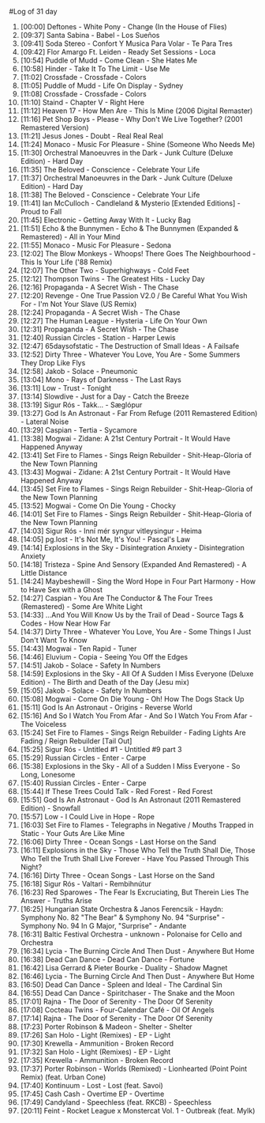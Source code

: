 #Log of 31 day

1. [00:00] Deftones - White Pony - Change (In the House of Flies)
1. [09:37] Santa Sabina - Babel - Los Sueños
1. [09:41] Soda Stereo - Confort Y Musica Para Volar - Te Para Tres
1. [09:42] Flor Amargo Ft. Leiden - Ready Set Sessions - Loca
1. [10:54] Puddle of Mudd - Come Clean - She Hates Me
1. [10:58] Hinder - Take It To The Limit - Use Me
1. [11:02] Crossfade - Crossfade - Colors
1. [11:05] Puddle of Mudd - Life On Display - Sydney
1. [11:08] Crossfade - Crossfade - Colors
1. [11:10] Staind - Chapter V - Right Here
1. [11:12] Heaven 17 - How Men Are - This Is Mine (2006 Digital Remaster)
1. [11:16] Pet Shop Boys - Please - Why Don't We Live Together? (2001 Remastered Version)
1. [11:21] Jesus Jones - Doubt - Real Real Real
1. [11:24] Monaco - Music For Pleasure - Shine (Someone Who Needs Me)
1. [11:30] Orchestral Manoeuvres in the Dark - Junk Culture (Deluxe Edition) - Hard Day
1. [11:35] The Beloved - Conscience - Celebrate Your Life
1. [11:37] Orchestral Manoeuvres in the Dark - Junk Culture (Deluxe Edition) - Hard Day
1. [11:38] The Beloved - Conscience - Celebrate Your Life
1. [11:41] Ian McCulloch - Candleland & Mysterio [Extended Editions] - Proud to Fall
1. [11:45] Electronic - Getting Away With It - Lucky Bag
1. [11:51] Echo & the Bunnymen - Echo & The Bunnymen (Expanded & Remastered) - All in Your Mind
1. [11:55] Monaco - Music For Pleasure - Sedona
1. [12:02] The Blow Monkeys - Whoops! There Goes The Neighbourhood - This Is Your Life ('88 Remix)
1. [12:07] The Other Two - Superhighways - Cold Feet
1. [12:12] Thompson Twins - The Greatest Hits - Lucky Day
1. [12:16] Propaganda - A Secret Wish - The Chase
1. [12:20] Revenge - One True Passion V2.0 / Be Careful What You Wish For - I'm Not Your Slave (US Remix)
1. [12:24] Propaganda - A Secret Wish - The Chase
1. [12:27] The Human League - Hysteria - Life On Your Own
1. [12:31] Propaganda - A Secret Wish - The Chase
1. [12:40] Russian Circles - Station - Harper Lewis
1. [12:47] 65daysofstatic - The Destruction of Small Ideas - A Failsafe
1. [12:52] Dirty Three - Whatever You Love, You Are - Some Summers They Drop Like Flys
1. [12:58] Jakob - Solace - Pneumonic
1. [13:04] Mono - Rays of Darkness - The Last Rays
1. [13:11] Low - Trust - Tonight
1. [13:14] Slowdive - Just for a Day - Catch the Breeze
1. [13:19] Sigur Rós - Takk... - Sæglópur
1. [13:27] God Is An Astronaut - Far From Refuge (2011 Remastered Edition) - Lateral Noise
1. [13:29] Caspian - Tertia - Sycamore
1. [13:38] Mogwai - Zidane: A 21st Century Portrait - It Would Have Happened Anyway
1. [13:41] Set Fire to Flames - Sings Reign Rebuilder - Shit-Heap-Gloria of the New Town Planning
1. [13:43] Mogwai - Zidane: A 21st Century Portrait - It Would Have Happened Anyway
1. [13:45] Set Fire to Flames - Sings Reign Rebuilder - Shit-Heap-Gloria of the New Town Planning
1. [13:52] Mogwai - Come On Die Young - Chocky
1. [14:01] Set Fire to Flames - Sings Reign Rebuilder - Shit-Heap-Gloria of the New Town Planning
1. [14:03] Sigur Rós - Inní mér syngur vitleysingur - Heima
1. [14:05] pg.lost - It's Not Me, It's You! - Pascal's Law
1. [14:14] Explosions in the Sky - Disintegration Anxiety - Disintegration Anxiety
1. [14:18] Tristeza - Spine And Sensory (Expanded And Remastered) - A Little Distance
1. [14:24] Maybeshewill - Sing the Word Hope in Four Part Harmony - How to Have Sex with a Ghost
1. [14:27] Caspian - You Are The Conductor & The Four Trees (Remastered) - Some Are White Light
1. [14:33] ...And You Will Know Us by the Trail of Dead - Source Tags & Codes - How Near How Far
1. [14:37] Dirty Three - Whatever You Love, You Are - Some Things I Just Don't Want To Know
1. [14:43] Mogwai - Ten Rapid - Tuner
1. [14:46] Eluvium - Copia - Seeing You Off the Edges
1. [14:51] Jakob - Solace - Safety In Numbers
1. [14:59] Explosions in the Sky - All Of A Sudden I Miss Everyone (Deluxe Edition) - The Birth and Death of the Day (Jesu mix)
1. [15:05] Jakob - Solace - Safety In Numbers
1. [15:08] Mogwai - Come On Die Young - Oh! How The Dogs Stack Up
1. [15:11] God Is An Astronaut - Origins - Reverse World
1. [15:16] And So I Watch You From Afar - And So I Watch You From Afar - The Voiceless
1. [15:24] Set Fire to Flames - Sings Reign Rebuilder - Fading Lights Are Fading / Reign Rebuilder [Tail Out]
1. [15:25] Sigur Rós - Untitled #1 - Untitled #9 part 3
1. [15:29] Russian Circles - Enter - Carpe
1. [15:38] Explosions in the Sky - All of a Sudden I Miss Everyone - So Long, Lonesome
1. [15:40] Russian Circles - Enter - Carpe
1. [15:44] If These Trees Could Talk - Red Forest - Red Forest
1. [15:51] God Is An Astronaut - God Is An Astronaut (2011 Remastered Edition) - Snowfall
1. [15:57] Low - I Could Live in Hope - Rope
1. [16:03] Set Fire to Flames - Telegraphs in Negative / Mouths Trapped in Static - Your Guts Are Like Mine
1. [16:06] Dirty Three - Ocean Songs - Last Horse on the Sand
1. [16:11] Explosions in the Sky - Those Who Tell the Truth Shall Die, Those Who Tell the Truth Shall Live Forever - Have You Passed Through This Night?
1. [16:16] Dirty Three - Ocean Songs - Last Horse on the Sand
1. [16:18] Sigur Rós - Valtari - Rembihnútur
1. [16:23] Red Sparowes - The Fear Is Excruciating, But Therein Lies The Answer - Truths Arise
1. [16:25] Hungarian State Orchestra & Janos Ferencsik - Haydn: Symphony No. 82 "The Bear" & Symphony No. 94 "Surprise" - Symphony No. 94 In G Major, "Surprise" - Andante
1. [16:31] Baltic Festival Orchestra - unknown - Polonaise for Cello and Orchestra
1. [16:34] Lycia - The Burning Circle And Then Dust - Anywhere But Home
1. [16:38] Dead Can Dance - Dead Can Dance - Fortune
1. [16:42] Lisa Gerrard & Pieter Bourke - Duality - Shadow Magnet
1. [16:46] Lycia - The Burning Circle And Then Dust - Anywhere But Home
1. [16:50] Dead Can Dance - Spleen and Ideal - The Cardinal Sin
1. [16:55] Dead Can Dance - Spiritchaser - The Snake and the Moon
1. [17:01] Rajna - The Door of Serenity - The Door Of Serenity
1. [17:08] Cocteau Twins - Four-Calendar Café - Oil Of Angels
1. [17:14] Rajna - The Door of Serenity - The Door Of Serenity
1. [17:23] Porter Robinson & Madeon - Shelter - Shelter
1. [17:26] San Holo - Light (Remixes) - EP - Light
1. [17:30] Krewella - Ammunition - Broken Record
1. [17:32] San Holo - Light (Remixes) - EP - Light
1. [17:35] Krewella - Ammunition - Broken Record
1. [17:37] Porter Robinson - Worlds (Remixed) - Lionhearted (Point Point Remix) (feat. Urban Cone)
1. [17:40] Kontinuum - Lost - Lost (feat. Savoi)
1. [17:45] Cash Cash - Overtime EP - Overtime
1. [17:49] Candyland - Speechless (feat. RKCB) - Speechless
1. [20:11] Feint - Rocket League x Monstercat Vol. 1 - Outbreak (feat. Mylk)

